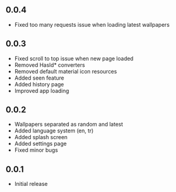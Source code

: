 ## 0.0.4
- Fixed too many requests issue when loading latest wallpapers

## 0.0.3
- Fixed scroll to top issue when new page loaded
- Removed HasId* converters
- Removed default material icon resources
- Added seen feature
- Added history page
- Improved app loading

## 0.0.2

- Wallpapers separated as random and latest
- Added language system (en, tr)
- Added splash screen
- Added settings page
- Fixed minor bugs

## 0.0.1

- Initial release